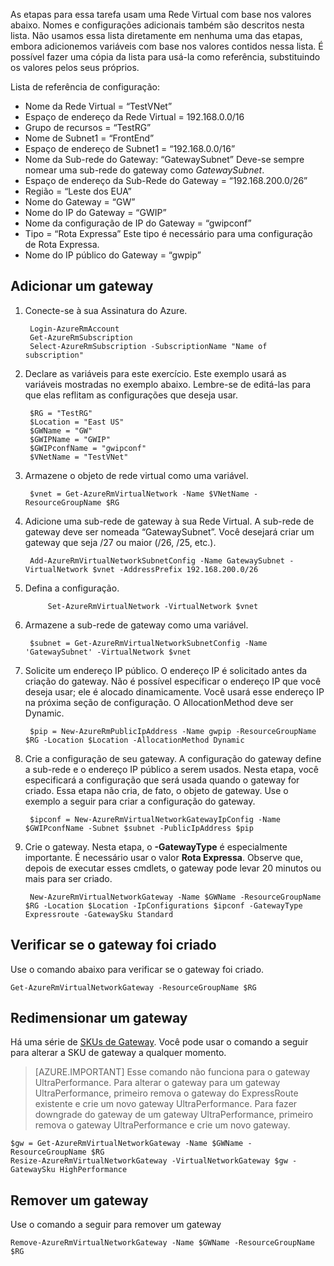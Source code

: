 As etapas para essa tarefa usam uma Rede Virtual com base nos valores abaixo. Nomes e configurações adicionais também são descritos nesta lista. Não usamos essa lista diretamente em nenhuma uma das etapas, embora adicionemos variáveis com base nos valores contidos nessa lista. É possível fazer uma cópia da lista para usá-la como referência, substituindo os valores pelos seus próprios.

Lista de referência de configuração:
	
- Nome da Rede Virtual = “TestVNet”
- Espaço de endereço da Rede Virtual = 192.168.0.0/16
- Grupo de recursos = “TestRG”
- Nome de Subnet1 = “FrontEnd”
- Espaço de endereço de Subnet1 = “192.168.0.0/16”
- Nome da Sub-rede do Gateway: “GatewaySubnet” Deve-se sempre nomear uma sub-rede do gateway como *GatewaySubnet*.
- Espaço de endereço da Sub-Rede do Gateway = “192.168.200.0/26”
- Região = “Leste dos EUA”
- Nome do Gateway = “GW”
- Nome do IP do Gateway = “GWIP”
- Nome da configuração de IP do Gateway = “gwipconf”
-  Tipo = “Rota Expressa” Este tipo é necessário para uma configuração de Rota Expressa.
- Nome do IP público do Gateway = “gwpip”


## Adicionar um gateway

1. Conecte-se à sua Assinatura do Azure.

		Login-AzureRmAccount
		Get-AzureRmSubscription 
		Select-AzureRmSubscription -SubscriptionName "Name of subscription"

2. Declare as variáveis para este exercício. Este exemplo usará as variáveis mostradas no exemplo abaixo. Lembre-se de editá-las para que elas reflitam as configurações que deseja usar.
		
		$RG = "TestRG"
		$Location = "East US"
		$GWName = "GW"
		$GWIPName = "GWIP"
		$GWIPconfName = "gwipconf"
		$VNetName = "TestVNet"

3. Armazene o objeto de rede virtual como uma variável.

		$vnet = Get-AzureRmVirtualNetwork -Name $VNetName -ResourceGroupName $RG

4. Adicione uma sub-rede de gateway à sua Rede Virtual. A sub-rede de gateway deve ser nomeada “GatewaySubnet”. Você desejará criar um gateway que seja /27 ou maior (/26, /25, etc.).
			
		Add-AzureRmVirtualNetworkSubnetConfig -Name GatewaySubnet -VirtualNetwork $vnet -AddressPrefix 192.168.200.0/26

5. Defina a configuração.

			Set-AzureRmVirtualNetwork -VirtualNetwork $vnet

6. Armazene a sub-rede de gateway como uma variável.

		$subnet = Get-AzureRmVirtualNetworkSubnetConfig -Name 'GatewaySubnet' -VirtualNetwork $vnet

7. Solicite um endereço IP público. O endereço IP é solicitado antes da criação do gateway. Não é possível especificar o endereço IP que você deseja usar; ele é alocado dinamicamente. Você usará esse endereço IP na próxima seção de configuração. O AllocationMethod deve ser Dynamic.

		$pip = New-AzureRmPublicIpAddress -Name gwpip -ResourceGroupName $RG -Location $Location -AllocationMethod Dynamic

8. Crie a configuração de seu gateway. A configuração do gateway define a sub-rede e o endereço IP público a serem usados. Nesta etapa, você especificará a configuração que será usada quando o gateway for criado. Essa etapa não cria, de fato, o objeto de gateway. Use o exemplo a seguir para criar a configuração do gateway.

		$ipconf = New-AzureRmVirtualNetworkGatewayIpConfig -Name $GWIPconfName -Subnet $subnet -PublicIpAddress $pip

9. Crie o gateway. Nesta etapa, o **-GatewayType** é especialmente importante. É necessário usar o valor **Rota Expressa**. Observe que, depois de executar esses cmdlets, o gateway pode levar 20 minutos ou mais para ser criado.

		New-AzureRmVirtualNetworkGateway -Name $GWName -ResourceGroupName $RG -Location $Location -IpConfigurations $ipconf -GatewayType Expressroute -GatewaySku Standard

## Verificar se o gateway foi criado

Use o comando abaixo para verificar se o gateway foi criado.

	Get-AzureRmVirtualNetworkGateway -ResourceGroupName $RG

## Redimensionar um gateway

Há uma série de [SKUs de Gateway](../articles/expressroute/expressroute-about-virtual-network-gateways.md). Você pode usar o comando a seguir para alterar a SKU de gateway a qualquer momento.

>[AZURE.IMPORTANT] Esse comando não funciona para o gateway UltraPerformance. Para alterar o gateway para um gateway UltraPerformance, primeiro remova o gateway do ExpressRoute existente e crie um novo gateway UltraPerformance. Para fazer downgrade do gateway de um gateway UltraPerformance, primeiro remova o gateway UltraPerformance e crie um novo gateway.

	$gw = Get-AzureRmVirtualNetworkGateway -Name $GWName -ResourceGroupName $RG
	Resize-AzureRmVirtualNetworkGateway -VirtualNetworkGateway $gw -GatewaySku HighPerformance

## Remover um gateway

Use o comando a seguir para remover um gateway

	Remove-AzureRmVirtualNetworkGateway -Name $GWName -ResourceGroupName $RG  

<!---HONumber=AcomDC_0928_2016-->